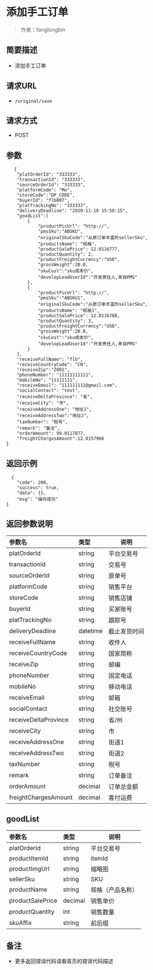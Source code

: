 # 添加手工订单

> 作者：fanglongbin

## 简要描述

- 添加手工订单

## 请求URL
- ` /original/save `
  
## 请求方式
- POST 

## 参数

``` 
   {
    "platOrderId": "333333",
    "transactionId": "333333",
    "sourceOrderId": "333333",
    "platformCode": "Mo",
    "storeCode":"DP_CODE",
    "buyerId": "flb007",
    "platTrackingNo": "333333",
    "deliveryDeadline": "2020-11-18 15:58:15",
    "goodList":[
        {   
            "productPicUrl": "http://",
            "pmsSku":"ABSKU",
			"originalSkuCode":"从原订单丰富的sellerSku",
            "productsName": "规格",
            "productSalePrice": 12.0116777,
            "productQuantity": 2,
			"productFreightCurrency":"USD",
			"grossWeight":20.0,
			"skuCost":"sku成本价",
			"developLeadUserId":"开发责任人,来自PMS"
        },
        {   
            "productPicUrl": "http://",
            "pmsSku":"ABSKU1",
			"originalSkuCode":"从原订单丰富的sellerSku",
            "productsName": "规格1",
            "productSalePrice": 12.0116788,
            "productQuantity": 3,
			"productFreightCurrency":"USD",
			"grossWeight":20.0,
			"skuCost":"sku成本价",
			"developLeadUserId":"开发责任人,来自PMS"
        }
    ],
    "receiveFullName": "flb",
    "receiveCountryCode": "CN",
    "receiveZip":"Z001",
    "phoneNumber": "11111111111",
    "mobileNo": "11111111",
    "receiveEmail": "111111111@gmail.com",
    "socialContact": "test",
    "receiveDeltaProvince": "省",
    "receiveCity": "市",
    "receiveAddressOne": "地址1",
    "receiveAddressTwo":"地址2",
    "taxNumber": "税号",
    "remark": "备注",
    "orderAmount": 99.0117877,
    "freightChargesAmount":12.0157966
}
```

## 返回示例 

``` 
  {
    "code": 200,
    "success": true,
    "data": {},
    "msg": "操作成功"
}
```

## 返回参数说明 

|参数名|类型|说明|
|:-----  |:-----|-----                           |
|platOrderId |string   |平台交易号  |
|transactionId |string   |交易号  |
|sourceOrderId |string   |原单号  |
|platformCode |string   |销售平台  |
|storeCode |string   |销售店铺  |
|buyerId |string   |买家账号  |
|platTrackingNo |string   |跟踪号  |
|deliveryDeadline |datetime   |截止发货时间  |
|receiveFullName |string   |收件人  |
|receiveCountryCode |string   |国家简称  |
|receiveZip |string   |邮编  |
|phoneNumber |string   |固定电话   |
|mobileNo |string   |移动电话  |
|receiveEmail |string   |邮箱  |
|socialContact |string   |社交账号  |
|receiveDeltaProvince |string   |省/州  |
|receiveCity |string   |市  |
|receiveAddressOne |string   |街道1   |
|receiveAddressTwo |string   |街道2  |
|taxNumber |string   |税号  |
|remark |string   |订单备注  |
|orderAmount |decimal   |订单总金额  |
|freightChargesAmount |decimal   |客付运费 |

## goodList

|参数名|类型|说明|
|:-----  |:-----|-----                           |
|platOrderId |string   |平台交易号  |
|productItemId |string   |itemId  |
|productImgUrl |string   |缩略图  |
|sellerSku |string   |SKU  |
|productName |string   |规格（产品名称）  |
|productSalePrice |decimal   |销售单价 |
|productQuantity |int   |销售数量 |
|skuAffix |string   |前后缀 |

## 备注 

- 更多返回错误代码请看首页的错误代码描述